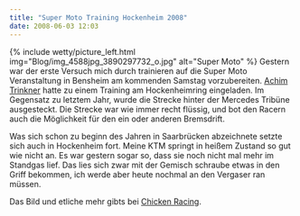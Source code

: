 ```yaml
---
title: "Super Moto Training Hockenheim 2008"
date: 2008-06-03 12:03
---
```

{% include wetty/picture_left.html img="Blog/img_4588jpg_3890297732_o.jpg" alt="Super Moto" %}
Gestern war der erste Versuch mich durch trainieren auf die Super Moto Veranstaltung in Bensheim am kommenden Samstag vorzubereiten. [Achim Trinkner](http://www.trinkner.de) hatte  zu einem Training am Hockenheimring eingeladen. Im Gegensatz zu letztem Jahr, wurde die Strecke hinter der Mercedes Tribüne ausgesteckt. Die Strecke war wie immer recht flüssig, und bot den Racern auch die Möglichkeit für den ein oder anderen Bremsdrift.

Was sich schon zu beginn des Jahren in Saarbrücken abzeichnete setzte sich auch in Hockenheim fort. Meine KTM springt in heißem Zustand so gut wie nicht an. Es war gestern sogar so, dass sie noch nicht mal mehr im Standgas lief. Das lies sich zwar mit der Gemisch schraube etwas in den Griff bekommen, ich werde aber heute nochmal an den Vergaser ran müssen.

Das Bild und etliche mehr gibts bei [Chicken Racing](http://www.chickenracing.de/).
